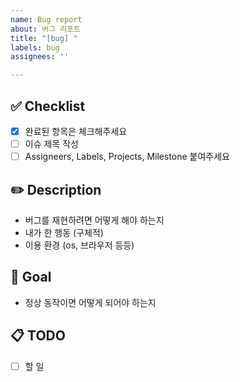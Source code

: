 ```yaml
---
name: Bug report
about: 버그 리포트
title: "[bug] "
labels: bug
assignees: ''

---
```


## ✅ Checklist
- [x] 완료된 항목은 체크해주세요
- [ ] 이슈 제목 작성
- [ ] Assigneers, Labels, Projects, Milestone 붙여주세요

## ✏️ Description
- 버그를 재현하려면 어떻게 해야 하는지
- 내가 한 행동 (구체적)
- 이용 환경 (os, 브라우저 등등)

## 🎯 Goal
- 정상 동작이면 어떻게 되어야 하는지

## 📋 TODO
- [ ] 할 일
